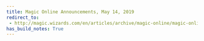 ```yaml
---
title: Magic Online Announcements, May 14, 2019
redirect_to:
 - http://magic.wizards.com/en/articles/archive/magic-online/magic-online-announcements-may-14-2019
has_build_notes: True
---
```


